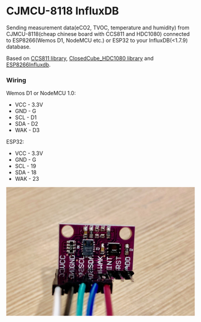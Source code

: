 # CJMCU-8118 InfluxDB
Sending measurement data(eCO2, TVOC, temperature and humidity) from CJMCU-8118(cheap chinese board with CCS811 and HDC1080) connected to ESP8266(Wemos D1, NodeMCU etc.) or ESP32 to your InfluxDB(<1.7.9) database.

Based on [CCS811 library](https://github.com/maarten-pennings/CCS811), [ClosedCube_HDC1080 library](https://github.com/closedcube/ClosedCube_HDC1080_Arduino) and [ESP8266Influxdb](https://github.com/hwwong/ESP8266Influxdb).

### Wiring
 Wemos D1 or NodeMCU 1.0:
 * VCC - 3.3V
 * GND - G
 * SCL - D1
 * SDA - D2
 * WAK - D3
 
 ESP32:
 * VCC - 3.3V
 * GND - G
 * SCL - 19
 * SDA - 18
 * WAK - 23

![CJMCU-8118 CCS811 HDC1080](https://raw.githubusercontent.com/bfaliszek/CJMCU-8118_InfluxDB/master/CJMCU-8118_CCS811_HDC1080.jpg)

